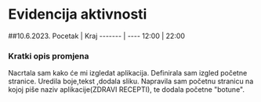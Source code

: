 # Evidencija aktivnosti
##10.6.2023.
Pocetak | Kraj
------- | ----
12:00  | 22:00
### Kratki opis promjena
Nacrtala sam kako će mi izgledat aplikacija.
Definirala sam izgled početne stranice.
Uredila boje,tekst ,dodala sliku.
Napravila sam početnu stranicu na kojoj piše naziv aplikacije(ZDRAVI RECEPTI), te dodala početne "botune".



